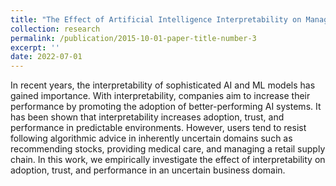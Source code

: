 ```yaml
---
title: "The Effect of Artificial Intelligence Interpretability on Managerial Decision-Making"
collection: research
permalink: /publication/2015-10-01-paper-title-number-3
excerpt: ''
date: 2022-07-01
---
```


In recent years, the interpretability of sophisticated AI and ML models has gained importance.
With interpretability, companies aim to increase their performance by promoting the adoption of better-performing AI systems.
It has been shown that interpretability increases adoption, trust, and performance in predictable environments.
However, users tend to resist following algorithmic advice in inherently uncertain domains such as recommending stocks,
providing medical care, and managing a retail supply chain. In this work, 
we empirically investigate the effect of interpretability on adoption, trust, and performance in an uncertain business domain.